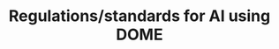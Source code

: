 ---
layout: tutorial_hands_on
title: "Regulations/standards for AI using DOME"
level: Intermediate
draft: true
questions:
- to do
objectives:
- 
time_estimation: 3H
key_points:
- To be added
contributions:
  authorship:
  - fpsom
tags:
- elixir
- ai-ml
priority: 6
notebook:
  language: python
  pyolite: true
---